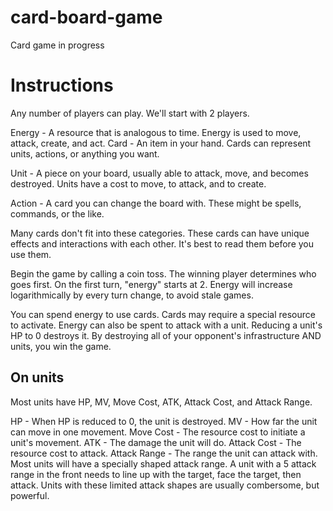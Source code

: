 # card-board-game
Card game in progress

# Instructions

Any number of players can play. We'll start with 2 players.

Energy - A resource that is analogous to time. Energy is used to move, attack, create, and act.
Card - An item in your hand. Cards can represent units, actions, or anything you want.

Unit - A piece on your board, usually able to attack, move, and becomes destroyed. Units have a cost to move, to attack, and to create.

Action - A card you can change the board with. These might be spells, commands, or the like.

Many cards don't fit into these categories. These cards can have unique effects and interactions with each other. It's best to read them before you use them.


Begin the game by calling a coin toss. The winning player determines who goes first.
On the first turn, "energy" starts at 2. Energy will increase logarithmically by every turn change, to avoid stale games.

You can spend energy to use cards. Cards may require a special resource to activate.
Energy can also be spent to attack with a unit. Reducing a unit's HP to 0 destroys it.
By destroying all of your opponent's infrastructure AND units, you win the game.

## On units

Most units have HP, MV, Move Cost, ATK, Attack Cost, and Attack Range.

HP - When HP is reduced to 0, the unit is destroyed.
MV - How far the unit can move in one movement.
Move Cost - The resource cost to initiate a unit's movement.
ATK - The damage the unit will do.
Attack Cost - The resource cost to attack.
Attack Range - The range the unit can attack with. Most units will have a specially shaped attack range. A unit with a 5 attack range in the front needs to line up with the target, face the target, then attack. Units with these limited attack shapes are usually combersome, but powerful.